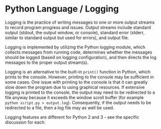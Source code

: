 # Python Language / Logging #

Logging is the practice of writing messages to one or more output streams to record program progress and issues.
Output streams include standard output (stdout, the output window, or console),
standard error (stderr, similar to standard output but used for errors), and output file.

Logging is implemented by utilizing the Python logging module, which collects messages from running code,
determines whether the messages should be logged (based on logging configuration), and then directs the log messages to the
proper output stream(s).

Logging is an alternative to the built-in `print()` function in Python, which prints to the console.
However, printing to the console may be sufficient in some cases.
One issue with printing to the console is that it can greatly slow down the program due to using graphical resources.
If extensive logging is printed to the console, the output may need to be redirected to a file anyway because it exceeds the window scroll buffer
(for example `python script.py > output.log`).
Consequently, if the output needs to be redirected to a file, then a log file may as well be used.

Logging features are different for Python 2 and 3 - see the specific discussion for each.
